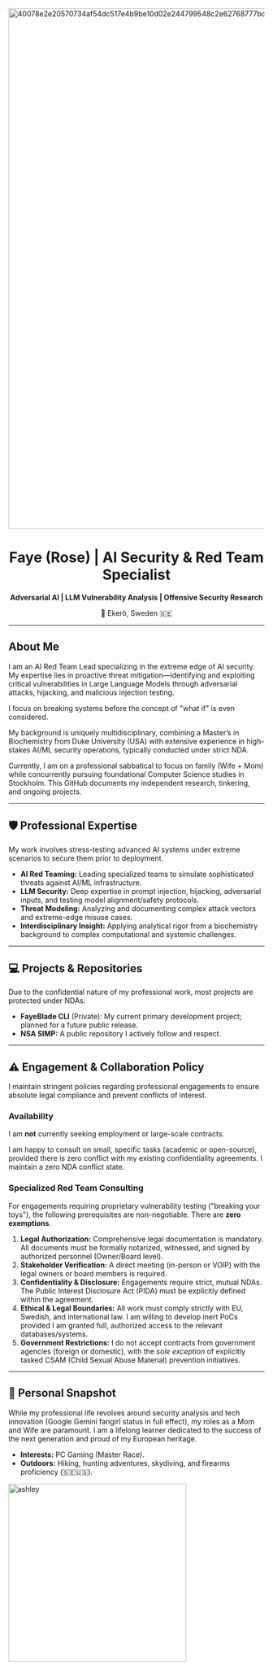 
<img width="1536" height="1024" alt="40078e2e20570734af54dc517e4b9be10d02e244799548c2e62768777bca4b79" src="https://github.com/user-attachments/assets/514bd1e1-6ef5-4403-8d0a-441881c5217e" />

<div align="center">
  <h1>Faye (Rose) | AI Security & Red Team Specialist</h1>
  <p>
    <strong>Adversarial AI | LLM Vulnerability Analysis | Offensive Security Research</strong>
  </p>
  <p>
    📍 Ekerö, Sweden 🇸🇪
  </p>
</div>

---

## About Me

I am an AI Red Team Lead specializing in the extreme edge of AI security. My expertise lies in proactive threat mitigation—identifying and exploiting critical vulnerabilities in Large Language Models through adversarial attacks, hijacking, and malicious injection testing.

I focus on breaking systems before the concept of "what if" is even considered.

My background is uniquely multidisciplinary, combining a Master’s in Biochemistry from Duke University (USA) with extensive experience in high-stakes AI/ML security operations, typically conducted under strict NDA.

Currently, I am on a professional sabbatical to focus on family (Wife + Mom) while concurrently pursuing foundational Computer Science studies in Stockholm. This GitHub documents my independent research, tinkering, and ongoing projects.

---

## 🛡️ Professional Expertise

My work involves stress-testing advanced AI systems under extreme scenarios to secure them prior to deployment.

*   **AI Red Teaming:** Leading specialized teams to simulate sophisticated threats against AI/ML infrastructure.
*   **LLM Security:** Deep expertise in prompt injection, hijacking, adversarial inputs, and testing model alignment/safety protocols.
*   **Threat Modeling:** Analyzing and documenting complex attack vectors and extreme-edge misuse cases.
*   **Interdisciplinary Insight:** Applying analytical rigor from a biochemistry background to complex computational and systemic challenges.

---

## 💻 Projects & Repositories

Due to the confidential nature of my professional work, most projects are protected under NDAs.

*   **FayeBlade CLI** (Private): My current primary development project; planned for a future public release.
*   **NSA SIMP:** A public repository I actively follow and respect.

---

## ⚠️ Engagement & Collaboration Policy

I maintain stringent policies regarding professional engagements to ensure absolute legal compliance and prevent conflicts of interest.

### Availability
I am **not** currently seeking employment or large-scale contracts.

I am happy to consult on small, specific tasks (academic or open-source), provided there is zero conflict with my existing confidentiality agreements. I maintain a zero NDA conflict state.

### Specialized Red Team Consulting
For engagements requiring proprietary vulnerability testing ("breaking your toys"), the following prerequisites are non-negotiable. There are **zero exemptions**.

1.  **Legal Authorization:** Comprehensive legal documentation is mandatory. All documents must be formally notarized, witnessed, and signed by authorized personnel (Owner/Board level).
2.  **Stakeholder Verification:** A direct meeting (in-person or VOIP) with the legal owners or board members is required.
3.  **Confidentiality & Disclosure:** Engagements require strict, mutual NDAs. The Public Interest Disclosure Act (PIDA) must be explicitly defined within the agreement.
4.  **Ethical & Legal Boundaries:** All work must comply strictly with EU, Swedish, and international law. I am willing to develop inert PoCs provided I am granted full, authorized access to the relevant databases/systems.
5.  **Government Restrictions:** I do not accept contracts from government agencies (foreign or domestic), with the *sole exception* of explicitly tasked CSAM (Child Sexual Abuse Material) prevention initiatives.

---

## 🌱 Personal Snapshot

While my professional life revolves around security analysis and tech innovation (Google Gemini fangirl status in full effect), my roles as a Mom and Wife are paramount. I am a lifelong learner dedicated to the success of the next generation and proud of my European heritage.

*   **Interests:** PC Gaming (Master Race).
*   **Outdoors:** Hiking, hunting adventures, skydiving, and firearms proficiency (🇸🇪🇺🇸).
<img width="350" height="350" alt="ashley" src="https://github.com/user-attachments/assets/77063b2a-464f-4d38-a0e2-d4f1fd770902" />
